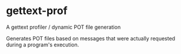 # gettext-prof
A gettext profiler / dynamic POT file generation

Generates POT files based on messages that were actually requested during a program's execution.
